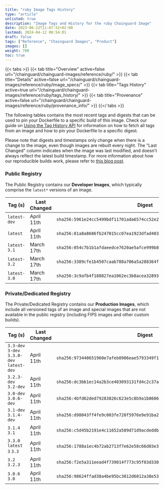 ```yaml
---
title: "ruby Image Tags History"
type: "article"
unlisted: true
description: "Image Tags and History for the ruby Chainguard Image"
date: 2023-06-22T11:07:52+02:00
lastmod: 2024-04-12 00:54:01
draft: false
tags: ["Reference", "Chainguard Images", "Product"]
images: []
weight: 700
toc: true
---
```


{{< tabs >}}
{{< tab title="Overview" active=false url="/chainguard/chainguard-images/reference/ruby/" >}}
{{< tab title="Details" active=false url="/chainguard/chainguard-images/reference/ruby/image_specs/" >}}
{{< tab title="Tags History" active=true url="/chainguard/chainguard-images/reference/ruby/tags_history/" >}}
{{< tab title="Provenance" active=false url="/chainguard/chainguard-images/reference/ruby/provenance_info/" >}}
{{</ tabs >}}

The following tables contains the most recent tags and digests that can be used to pin your Dockerfile to a specific build of this image. Check our guide on [Using the Tag History API](/chainguard/chainguard-images/using-the-tag-history-api/) for information on how to fetch all tags from an image and how to pin your Dockerfile to a specific digest.

Please note that digests and timestamps only change when there is a change to the image, even though images are rebuilt every night. The "Last Changed" column indicates when the image was last modified, and doesn't always reflect the latest build timestamp. For more information about how our reproducible builds work, please refer to [this blog post](https://www.chainguard.dev/unchained/reproducing-chainguards-reproducible-image-builds).

### Public Registry
The Public Registry contains our **Developer Images**, which typically comprise the `latest*` versions of an image.

| Tag (s)       | Last Changed | Digest                                                                    |
|---------------|--------------|---------------------------------------------------------------------------|
|  `latest-dev` | April 11th   | `sha256:5961e24cc5499bdf11701ada6574cc52e2a8c3d26aed79a20d1092bc69b36dab` |
|  `latest`     | April 11th   | `sha256:81a8a8686fb247015cc07ea1923dfad403cc35b4aaf0a346be0f11d10807d8fb` |
|  `latest-3.1` | March 17th   | `sha256:054c7b1b1afdaeedce7620ae5afce999b888f93bc8983ae7e6d8c0efb603a2e4` |
|  `latest-3.2` | March 17th   | `sha256:3389cfe1b4507caab788a706a5a288364fb74793b6a4322184a4f9a138ee8627` |
|  `latest-3.0` | March 17th   | `sha256:3c9afb4f188827ea1062ec3b8acea32893236a0d7df31e0498df93486cff0978` |


### Private/Dedicated Registry
The Private/Dedicated Registry contains our **Production Images**, which include all versioned tags of an image and special images that are not available in the public registry (including FIPS images and other custom builds).

| Tag (s)                                     | Last Changed | Digest                                                                    |
|---------------------------------------------|--------------|---------------------------------------------------------------------------|
|  `3.3-dev` `3-dev` `3.3.0-dev` `latest-dev` | April 11th   | `sha256:973440651960e7afeb0906eae5793349f129169189c6d02d941c397a1ceea1bb` |
|  `3.2.3-dev` `3.2-dev`                      | April 11th   | `sha256:dc3bb1ec14a2b3ce403093131fd4c2c37a53ed75ccc8c08f97ac6ed0faa046e5` |
|  `3.0-dev` `3.0.6-dev`                      | April 11th   | `sha256:4bfd62ded79283826c623e5c8b9a1b860678fdd28023e38acd096ddd2d32fd3f` |
|  `3.1-dev` `3.1.4-dev`                      | April 11th   | `sha256:d98043ff4fe9c003fe720f5976e9e91ba2c9fc096dfdedd1170e4fa9c93aba80` |
|  `3.1.4` `3.1`                              | April 11th   | `sha256:c5d45b2191e4c11652a589d71d9acdeddb59f1cbb456b93d7bdba5d4c56acdcd` |
|  `3.3.0` `latest` `3` `3.3`                 | April 11th   | `sha256:1788a1ec4b72ab2713f7e62e58c66d03e3f723ae687de6e3094c474aea34127b` |
|  `3.2` `3.2.3`                              | April 11th   | `sha256:f2e5a311eead4f739014f773c95f03d33093e7f856d06ef9f02cff56d1f7d517` |
|  `3.0.6` `3.0`                              | April 11th   | `sha256:98624ffad38a4be95bc3012d6012a38e530cdafe84472994fc63cc43dcee077b` |

